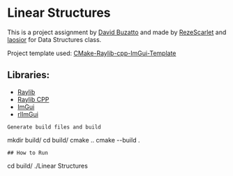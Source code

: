 # Linear Structures
This is a project assignment by <a href="https://github.com/davidbuzatto">David Buzatto</a> and made by <a href="https://github.com/RezeScarlet">RezeScarlet</a> and <a href="https://github.com/laosioor">laosior</a> for Data Structures class.

Project template used: <a href="https://github.com/RezeScarlet/CMake-Raylib-cpp-ImGui-Template">CMake-Raylib-cpp-ImGui-Template</a> 
## Libraries:
- <a href="https://github.com/raysan5/raylib">Raylib</a>
- <a href="https://github.com/RobLoach/raylib-cpp">Raylib CPP<a>
- <a href="https://github.com/ocornut/imgui">ImGui</a>
- <a href="https://github.com/raylib-extras/rlImGui">rlImGui</a>

```
Generate build files and build
```
mkdir build/
cd build/
cmake ..
cmake --build .
```
## How to Run
```
cd build/
./Linear Structures
```
